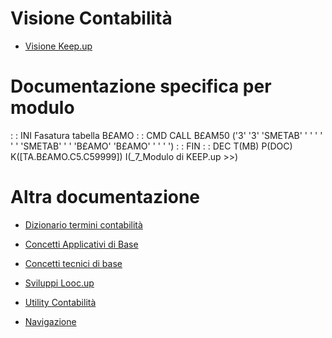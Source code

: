 # Visione Contabilità
- [Visione Keep.up](Sorgenti/DOC_VIS/TA/B£A/C5_001)

# Documentazione specifica per modulo
 :  : INI  Fasatura tabella B£AMO
 :  : CMD CALL B£AM50 ('3' '3' 'SMETAB' ' ' ' ' ' ' 'SMETAB' ' ' 'B£AMO' 'B£AMO' ' ' ' ')
 :  : FIN
 :  : DEC T(MB) P(DOC) K([TA.B£AMO.C5.C59999]) I(_7_Modulo di KEEP.up    >>)

# Altra documentazione
- [Dizionario termini contabilità](Sorgenti/DOC/TA/B£AMO/C5DIZI)
- [Concetti Applicativi di Base](Sorgenti/DOC/TA/B£AMO/C5COAP)
- [Concetti tecnici di base](Sorgenti/DOC/TA/B£AMO/C5COTE)

- [Sviluppi Looc.up](Sorgenti/DOC/TA/B£AMO/C5LOOC)
- [Utility Contabilità](Sorgenti/DOC/TA/B£AMO/C5BASE_UTI)
- [Navigazione](Sorgenti/DOC/TA/B£AMO/C5BASE_EXT)
